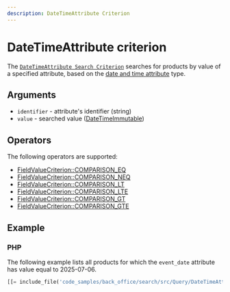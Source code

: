 ```yaml
---
description: DateTimeAttribute Criterion
---
```


# DateTimeAttribute criterion

The [`DateTimeAttribute Search Criterion`](/api/php_api/php_api_reference/classes/Ibexa-Contracts-ProductCatalogDateTimeAttribute-Search-Criterion-DateTimeAttribute.html) searches for products by value of a specified attribute, based on the [date and time attribute](date_and_time.md) type.

## Arguments

- `identifier` - attribute's identifier (string)
- `value` - searched value ([DateTimeImmutable](https://www.php.net/manual/en/class.datetimeimmutable.php))

## Operators

The following operators are supported:

- [FieldValueCriterion::COMPARISON_EQ](/api/php_api/php_api_reference/classes/Ibexa-Contracts-CoreSearch-Values-Query-Criterion-FieldValueCriterion.html#constant_COMPARISON_EQ)
- [FieldValueCriterion::COMPARISON_NEQ](/api/php_api/php_api_reference/classes/Ibexa-Contracts-CoreSearch-Values-Query-Criterion-FieldValueCriterion.html#constant_COMPARISON_NEQ)
- [FieldValueCriterion::COMPARISON_LT](/api/php_api/php_api_reference/classes/Ibexa-Contracts-CoreSearch-Values-Query-Criterion-FieldValueCriterion.html#constant_COMPARISON_LT)
- [FieldValueCriterion::COMPARISON_LTE](/api/php_api/php_api_reference/classes/Ibexa-Contracts-CoreSearch-Values-Query-Criterion-FieldValueCriterion.html#constant_COMPARISON_LTE)
- [FieldValueCriterion::COMPARISON_GT](/api/php_api/php_api_reference/classes/Ibexa-Contracts-CoreSearch-Values-Query-Criterion-FieldValueCriterion.html#constant_COMPARISON_GT)
- [FieldValueCriterion::COMPARISON_GTE](/api/php_api/php_api_reference/classes/Ibexa-Contracts-CoreSearch-Values-Query-Criterion-FieldValueCriterion.html#constant_COMPARISON_GTE)

## Example

### PHP

The following example lists all products for which the `event_date` attribute has value equal to 2025-07-06.

``` php
[[= include_file('code_samples/back_office/search/src/Query/DateTimeAttributeQuery.php') =]]
```
